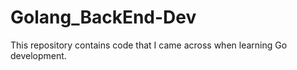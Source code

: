 # Golang_BackEnd-Dev
This repository contains code that I came across when learning Go development.
